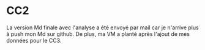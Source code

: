 # CC2
La version Md finale avec l'analyse a été envoyé par mail car je n'arrive plus à push mon Md sur github. De plus, ma VM a planté après l'ajout de mes données pour le CC3.
